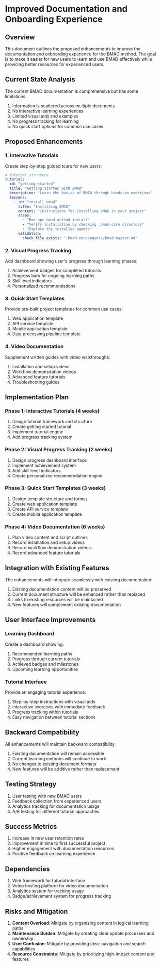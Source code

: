 # Improved Documentation and Onboarding Experience

## Overview

This document outlines the proposed enhancements to improve the documentation and onboarding experience for the BMAD method. The goal is to make it easier for new users to learn and use BMAD effectively while providing better resources for experienced users.

## Current State Analysis

The current BMAD documentation is comprehensive but has some limitations:

1. Information is scattered across multiple documents
2. No interactive learning experiences
3. Limited visual aids and examples
4. No progress tracking for learning
5. No quick start options for common use cases

## Proposed Enhancements

### 1. Interactive Tutorials

Create step-by-step guided tours for new users:

```yaml
# Tutorial structure
tutorial:
  id: "getting-started"
  title: "Getting Started with BMAD"
  description: "Learn the basics of BMAD through hands-on exercises"
  lessons:
    - id: "install-bmad"
      title: "Installing BMAD"
      content: "Instructions for installing BMAD in your project"
      steps:
        - "Run npx bmad-method install"
        - "Verify installation by checking .bmad-core directory"
        - "Explore the installed agents"
      validation:
        check_file_exists: ".bmad-core/agents/bmad-master.md"
```

### 2. Visual Progress Tracking

Add dashboard showing user's progress through learning phases:

1. Achievement badges for completed tutorials
2. Progress bars for ongoing learning paths
3. Skill level indicators
4. Personalized recommendations

### 3. Quick Start Templates

Provide pre-built project templates for common use cases:

1. Web application template
2. API service template
3. Mobile application template
4. Data processing pipeline template

### 4. Video Documentation

Supplement written guides with video walkthroughs:

1. Installation and setup videos
2. Workflow demonstration videos
3. Advanced feature tutorials
4. Troubleshooting guides

## Implementation Plan

### Phase 1: Interactive Tutorials (4 weeks)

1. Design tutorial framework and structure
2. Create getting started tutorial
3. Implement tutorial engine
4. Add progress tracking system

### Phase 2: Visual Progress Tracking (2 weeks)

1. Design progress dashboard interface
2. Implement achievement system
3. Add skill level indicators
4. Create personalized recommendation engine

### Phase 3: Quick Start Templates (3 weeks)

1. Design template structure and format
2. Create web application template
3. Create API service template
4. Create mobile application template

### Phase 4: Video Documentation (6 weeks)

1. Plan video content and script outlines
2. Record installation and setup videos
3. Record workflow demonstration videos
4. Record advanced feature tutorials

## Integration with Existing Features

The enhancements will integrate seamlessly with existing documentation:

1. Existing documentation content will be preserved
2. Current document structure will be enhanced rather than replaced
3. Links to existing resources will be maintained
4. New features will complement existing documentation

## User Interface Improvements

### Learning Dashboard

Create a dashboard showing:

1. Recommended learning paths
2. Progress through current tutorials
3. Achieved badges and milestones
4. Upcoming learning opportunities

### Tutorial Interface

Provide an engaging tutorial experience:

1. Step-by-step instructions with visual aids
2. Interactive exercises with immediate feedback
3. Progress tracking within tutorials
4. Easy navigation between tutorial sections

## Backward Compatibility

All enhancements will maintain backward compatibility:

1. Existing documentation will remain accessible
2. Current learning methods will continue to work
3. No changes to existing document formats
4. New features will be additive rather than replacement

## Testing Strategy

1. User testing with new BMAD users
2. Feedback collection from experienced users
3. Analytics tracking for documentation usage
4. A/B testing for different tutorial approaches

## Success Metrics

1. Increase in new user retention rates
2. Improvement in time to first successful project
3. Higher engagement with documentation resources
4. Positive feedback on learning experience

## Dependencies

1. Web framework for tutorial interface
2. Video hosting platform for video documentation
3. Analytics system for tracking usage
4. Badge/achievement system for progress tracking

## Risks and Mitigation

1. **Content Overload**: Mitigate by organizing content in logical learning paths
2. **Maintenance Burden**: Mitigate by creating clear update processes and ownership
3. **User Confusion**: Mitigate by providing clear navigation and search capabilities
4. **Resource Constraints**: Mitigate by prioritizing high-impact content and features